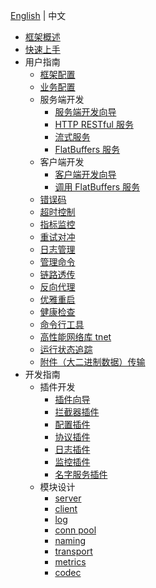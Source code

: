 [English](README.md) | 中文

- [框架概述](/README.zh_CN.md)
- [快速上手](/examples/helloworld/README.md)
- 用户指南
  - [框架配置](/docs/user_guide/framework_conf.zh_CN.md)
  - [业务配置](/config/README.zh_CN.md)
  - 服务端开发
    - [服务端开发向导](/docs/user_guide/server/overview.zh_CN.md)
    - [HTTP RESTful 服务](/restful/README.zh_CN.md)
    - [流式服务](/stream/README.zh_CN.md)
    - [FlatBuffers 服务](/docs/user_guide/server/flatbuffers.zh_CN.md)
  - 客户端开发
    - [客户端开发向导](/docs/user_guide/client/overview.zh_CN.md)
    - [调用 FlatBuffers 服务](/docs/user_guide/client/flatbuffers.zh_CN.md)
  - [错误码](/errs/README.zh_CN.md)
  - [超时控制](/docs/user_guide/timeout_control.zh_CN.md)
  - [指标监控](/metrics/README.zh_CN.md)
  - [重试对冲](https://github.com/trpc-ecosystem/go-filter/blob/main/slime/README.zh_CN.md)
  - [日志管理](/log/README.zh_CN.md)
  - [管理命令](/admin/README.zh_CN.md)
  - [链路透传](/docs/user_guide/metadata_transmission.zh_CN.md)
  - [反向代理](/docs/user_guide/reverse_proxy.zh_CN.md)
  - [优雅重启](/docs/user_guide/graceful_restart.zh_CN.md)
  - [健康检查](/healthcheck/README.zh_CN.md)
  - [命令行工具](https://github.com/trpc-group/trpc-go-cmdline)
  - [高性能网络库 tnet](/docs/user_guide/tnet.zh_CN.md)
  - [运行状态追踪](/rpcz/README.zh_CN.md)
  - [附件（大二进制数据）传输](/docs/user_guide/attachment.zh_CN.md)
- 开发指南
  - 插件开发
    - [插件向导](/plugin/README.zh_CN.md)
    - [拦截器插件](/filter/README.zh_CN.md)
    - [配置插件](/docs/developer_guide/develop_plugins/config.zh_CN.md)
    - [协议插件](/docs/developer_guide/develop_plugins/protocol.zh_CN.md)
    - [日志插件](/docs/developer_guide/develop_plugins/log.zh_CN.md)
    - [监控插件](/docs/developer_guide/develop_plugins/metrics.zh_CN.md)
    - [名字服务插件](/docs/developer_guide/develop_plugins/naming.zh_CN.md)
  - 模块设计
    - [server](/server/README.zh_CN.md)
    - [client](/client/README.zh_CN.md)
    - [log](/log/README.zh_CN.md)
    - [conn pool](/pool/connpool/README.zh_CN.md)
    - [naming](/naming/README.zh_CN.md)
    - [transport](/transport/README.zh_CN.md)
    - [metrics](/metrics/README.zh_CN.md)
    - [codec](/codec/README.zh_CN.md)
